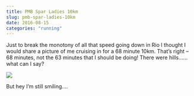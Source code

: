 ```yaml
---
title: PMB Spar Ladies 10km
slug: pmb-spar-ladies-10km
date: 2016-08-15
categories: "running"
---
```


<p>Just to break the monotony of all that speed going down in Rio I thought I would share a picture of me cruising in for a 68 minute 10km. That’s right – 68 minutes, not the 63 minutes that I should be doing! There were hills……what can I say?</p>
<p><img src="http://res.cloudinary.com/dy6grlu8z/image/upload/v1558841818/zdf63cwi4anl5todml7m.jpg"/></p>
<p>But hey I’m still smiling….</p>







